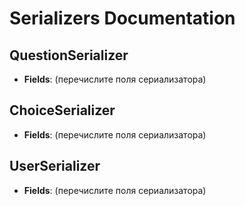 # Serializers Documentation

## QuestionSerializer
- **Fields**: (перечислите поля сериализатора)

## ChoiceSerializer
- **Fields**: (перечислите поля сериализатора)

## UserSerializer
- **Fields**: (перечислите поля сериализатора)